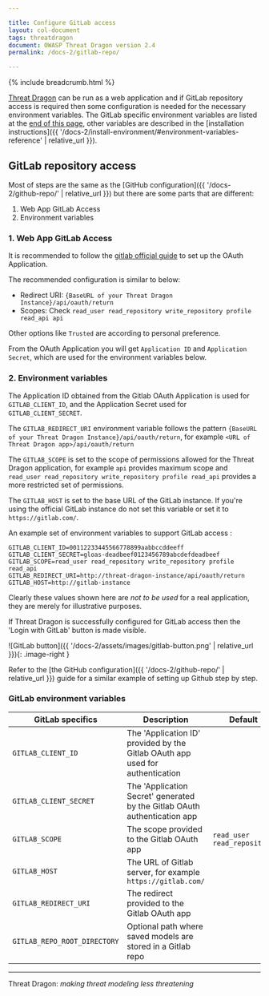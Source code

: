 ```yaml
---

title: Configure GitLab access
layout: col-document
tags: threatdragon
document: OWASP Threat Dragon version 2.4
permalink: /docs-2/gitlab-repo/

---
```


{% include breadcrumb.html %}

<style type="text/css">
.image-right {
  display: block;
  margin-left: auto;
  margin-right: auto;
  float: right;
}
</style>

[Threat Dragon](http://owasp.org/www-project-threat-dragon) can be run as a web application and
if GitLab repository access is required then some configuration is needed
for the necessary environment variables.
The GitLab specific environment variables are listed at the [end of this page](#gitlab-environment-variables),
other variables are described in
the [installation instructions]({{ '/docs-2/install-environment/#environment-variables-reference' | relative_url }}).

## GitLab repository access

Most of steps are the same as the [GitHub configuration]({{ '/docs-2/github-repo/' | relative_url }})
but there are some parts that are different:

1. Web App GitLab Access
2. Environment variables

### 1. Web App GitLab Access

It is recommended to follow the [gitlab official guide](https://docs.gitlab.com/ee/integration/oauth_provider.html)
to set up the OAuth Application.

The recommended configuration is similar to below:

- Redirect URI: `{BaseURL of your Threat Dragon Instance}/api/oauth/return`
- Scopes: Check `read_user read_repository write_repository profile read_api api`

Other options like `Trusted` are according to personal preference.

From the OAuth Application you will get `Application ID` and `Application Secret`,
which are used for the environment variables below.

### 2. Environment variables

The Application ID obtained from the Gitlab OAuth Application is used for `GITLAB_CLIENT_ID`,
and the Application Secret used for `GITLAB_CLIENT_SECRET`.

The `GITLAB_REDIRECT_URI` environment variable follows
the pattern ``{BaseURL of your Threat Dragon Instance}/api/oauth/return``,
for example `<URL of Threat Dragon app>/api/oauth/return`

The `GITLAB_SCOPE` is set to the scope of permissions allowed for the Threat Dragon application,
for example `api` provides maximum scope and `read_user read_repository write_repository profile read_api`
provides a more restricted set of permissions.

The `GITLAB_HOST` is set to the base URL of the GitLab instance.
If you're using the official GitLab instance do not set this variable or set it to `https://gitlab.com/`.

An example set of environment variables to support GitLab access :

```text
GITLAB_CLIENT_ID=00112233445566778899aabbccddeeff
GITLAB_CLIENT_SECRET=gloas-deadbeef0123456789abcdefdeadbeef
GITLAB_SCOPE=read_user read_repository write_repository profile read_api
GITLAB_REDIRECT_URI=http://threat-dragon-instance/api/oauth/return
GITLAB_HOST=http://gitlab-instance
```

Clearly these values shown here are _not to be used_ for a real application,
they are merely for illustrative purposes.

If Threat Dragon is successfully configured for GitLab access then the 'Login with GitLab' button is made visible.

![GitLab button]({{ '/docs-2/assets/images/gitlab-button.png' | relative_url }}){: .image-right }

Refer to the [the GitHub configuration]({{ '/docs-2/github-repo/' | relative_url }}) guide for
a similar example of setting up Github step by step.

### GitLab environment variables

| GitLab specifics | Description | Default |
| --- | --- | --- |
| `GITLAB_CLIENT_ID` | The 'Application ID' provided by the Gitlab OAuth app used for authentication | |
| `GITLAB_CLIENT_SECRET` | The 'Application Secret' generated by the Gitlab OAuth authentication app | |
| `GITLAB_SCOPE` | The scope provided to the Gitlab OAuth app | `read_user read_repository` |
| `GITLAB_HOST` | The URL of Gitlab server, for example `https://gitlab.com/` | |
| `GITLAB_REDIRECT_URI` | The redirect provided to the Gitlab OAuth app | |
| `GITLAB_REPO_ROOT_DIRECTORY` | Optional path where saved models are stored in a Gitlab repo | |

----

Threat Dragon: _making threat modeling less threatening_
